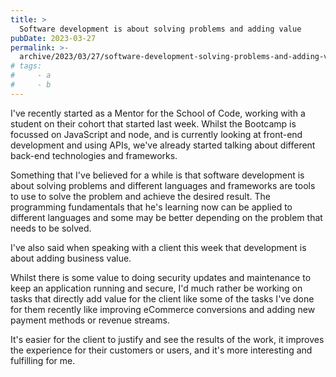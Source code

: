 ```yaml
---
title: >
  Software development is about solving problems and adding value
pubDate: 2023-03-27
permalink: >-
  archive/2023/03/27/software-development-solving-problems-and-adding-value
# tags:
#     - a
#     - b
---
```


I've recently started as a Mentor for the School of Code, working with a student on their cohort that started last week. Whilst the Bootcamp is focussed on JavaScript and node, and is currently looking at front-end development and using APIs, we've already started talking about different back-end technologies and frameworks.

Something that I've believed for a while is that software development is about solving problems and different languages and frameworks are tools to use to solve the problem and achieve the desired result. The programming fundamentals that he's learning now can be applied to different languages and some may be better depending on the problem that needs to be solved.

I've also said when speaking with a client this week that development is about adding business value.

Whilst there is some value to doing security updates and maintenance to keep an application running and secure, I'd much rather be working on tasks that directly add value for the client like some of the tasks I've done for them recently like improving eCommerce conversions and adding new payment methods or revenue streams.

It's easier for the client to justify and see the results of the work, it improves the experience for their customers or users, and it's more interesting and fulfilling for me.
